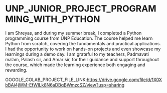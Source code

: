 # UNP_JUNIOR_PROJECT_PROGRAMMING_WITH_PYTHON

I am Shreyas, and during my summer break, I completed a Python programming course from UNP Education. The course helped me learn Python from scratch, covering the fundamentals and practical applications. I had the opportunity to work on hands-on projects and even showcase my learnings during a demo day. I am grateful to my teachers, Padmavati ma’am, Palash sir, and Amar sir, for their guidance and support throughout the course, which made the learning experience both engaging and rewarding.


GOOGLE_COLAB_PROJECT_FILE_LINK:https://drive.google.com/file/d/1X0XbBAi4jWM-EfWILk8N6aDBqBWmzcSZ/view?usp=sharing

